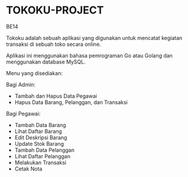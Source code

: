 # TOKOKU-PROJECT
BE14

Tokoku adalah sebuah aplikasi yang digunakan untuk mencatat kegiatan transaksi di sebuah toko secara online. 

Aplikasi ini menggunakan bahasa pemrograman Go atau Golang dan menggunakan database MySQL.

Menu yang disediakan:

Bagi Admin:
* Tambah dan Hapus Data Pegawai
* Hapus Data Barang, Pelanggan, dan Transaksi

Bagi Pegawai:
* Tambah Data Barang
* Lihat Daftar Barang
* Edit Deskripsi Barang
* Update Stok Barang
* Tambah Data Pelanggan
* Lihat Daftar Pelanggan
* Melakukan Transaksi
* Cetak Nota
